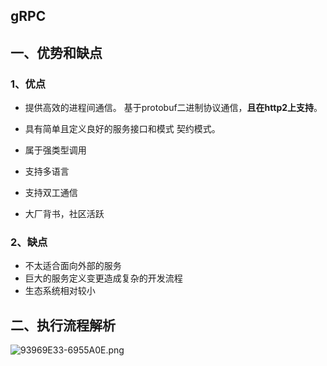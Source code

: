 ## gRPC

## 一、优势和缺点
### 1、优点
* 提供高效的进程间通信。
    基于protobuf二进制协议通信，**且在http2上支持**。
    
* 具有简单且定义良好的服务接口和模式
    契约模式。
* 属于强类型调用
* 支持多语言
* 支持双工通信
* 大厂背书，社区活跃

### 2、缺点
* 不太适合面向外部的服务
* 巨大的服务定义变更造成复杂的开发流程
* 生态系统相对较小

## 二、执行流程解析
![93969E33-6955A0E.png](https://pic.imgdb.cn/item/62a400d90947543129337b33.png)



